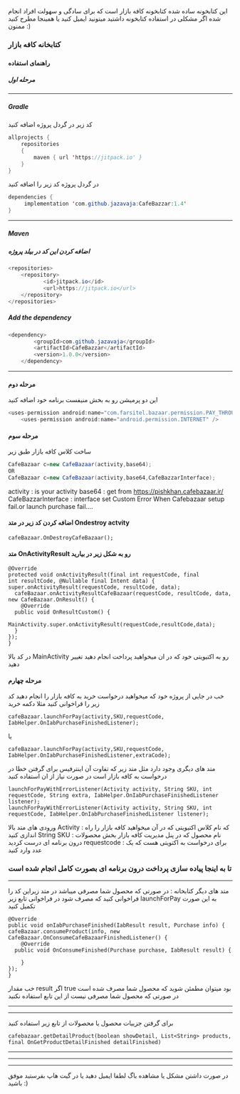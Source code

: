 این کتابخونه ساده شده کتابخونه کافه بازار است که برای سادگی و سهولت افراد انجام شده اگر مشکلی در استفاده کتابخونه داشتید میتونید ایمیل کنید یا همینجا مطرح کنید ممنون :)
### کتابخانه کافه بازار
##### 
#### راهنمای استفاده
##### مرحله اول 
----------------------------
##### Gradle
   کد زیر در گردل پروژه اضافه کنید

```java
allprojects {
	repositories 
	{
		maven { url 'https://jitpack.io' }
	}
}
```

در گردل پروژه کد زیر را اضافه کنید 

```java
dependencies {
	 implementation 'com.github.jazavaja:CafeBazzar:1.4'
}
```
----------------------------------------------------
##### Maven
##### اضافه کردن این کد در بیلد پروژه

```java
<repositories>
	<repository>
		   <id>jitpack.io</id>
		   <url>https://jitpack.io</url>
	</repository>
</repositories>
```
#####  Add the dependency

```java
<dependency>
	    <groupId>com.github.jazavaja</groupId>
	    <artifactId>CafeBazzar</artifactId>
	    <version>1.0.0</version>
	</dependency>
```
------------------------
#### مرحله دوم
این دو پرمیشن رو به بخش منیفست برنامه خود اضافه کنید
```java
<uses-permission android:name="com.farsitel.bazaar.permission.PAY_THROUGH_BAZAAR"></uses-permission>
    <uses-permission android:name="android.permission.INTERNET" />
```
#### مرحله سوم
ساخت کلاس کافه بازار طبق زیر
```java
CafeBazaar c=new CafeBazaar(activity,base64);
OR
CafeBazaar c=new CafeBazaar(activity,base64,CafeBazzarInterface);

```
activity : is your activity
base64 : get from https://pishkhan.cafebazaar.ir/
CafeBazzarInterface : interface set Custom Error When Cafebazaar setup 
fail.or launch purchase fail....

#### اضافه کردن کد زیر در متد Ondestroy actvity

    cafeBazaar.OnDestroyCafeBazaar();

#### متد OnActivityResult رو به شکل زیر در بیارید

    
    @Override  
	protected void onActivityResult(final int requestCode, final 		int resultCode, @Nullable final Intent data) {  
    super.onActivityResult(requestCode, resultCode, data);  
	  cafeBazaar.onActivityResultCafeBazaar(requestCode, resultCode, data, new CafeBazaar.OnResult() {  
        @Override  
	  public void OnResultCustom() {  
            MainActivity.super.onActivityResult(requestCode,resultCode,data);  
	  }  
    });  
	}
در کد بالا MainActivity رو به اکتیویتی خود که در ان میخواهید پرداخت انجام دهید تغییر دهید

#### مرحله چهارم
خب در جایی از پروژه خود که میخواهید درخواست خرید به کافه بازار را انجام دهید کد زیر را قراخوانی کنید مثلا دکمه خرید

    cafeBazaar.launchForPay(activity,SKU,requestCode, IabHelper.OnIabPurchaseFinishedListener);
   
یا

    cafeBazaar.launchForPay(activity,SKU,requestCode, IabHelper.OnIabPurchaseFinishedListener,extraCode);

متد های دیگری وجود دارد مثل  متد زیر که تفاوت آن اینترفیس برای گرفتن خطا در درخواست به کافه بازار است در صورت نیاز از ان استفاده کنید

    launchForPayWithErrorListener(Activity activity, String SKU, int requestCode, String extra, IabHelper.OnIabPurchaseFinishedListener listener);
    launchForPayWithErrorListener(Activity activity, String SKU, int requestCode, IabHelper.OnIabPurchaseFinishedListener listener);

ورودی های متد بالا 
Activity : که نام کلاس اکتیویتی که در آن میخواهید کافه بازار را راه اندازی کنید
String SKU : نام محصول که در پنل مدیریت کافه بازار بخش محصولات درون برنامه ای درست کردید
requestcode : برای درخواست به اکتویتی هست که یک عدد وارد کنید


### تا به اینجا پیاده سازی پرداخت درون برنامه ای بصورت کامل انجام شده است
---------------
متد های دیگر کتابخانه :
در صورتی که محصول شما مصرفی میباشد در متد زیراین کد را فراخوانی کنید که مصرف شود در فراخوانی تابع  زیر 
launchForPay
به این صورت تکمیل کنید

    @Override  
	public void onIabPurchaseFinished(IabResult result, Purchase info) {  
    cafeBazaar.consumeProduct(info, new CafeBazaar.OnConsumeCafeBazaarFinishedListener() {  
        @Override  
	  public void OnConsumeFinished(Purchase purchase, IabResult result) {  
  
        }  
    });  
	}
خب مقدار result اگر true بود میتوان مطمئن شوید که محصول شما مصرف شده است
در صورتی که محصول شما مصرفی نیست از این تابع استفاده نکنید

----------------------
-----------------
برای گرفتن جزییات محصول یا محصولات از تابع زیر استفاده کنید

    cafebazaar.getDetailProduct(boolean showDetail, List<String> products, final OnGetProductDetailFinished detailFinished)


--------------
-------------
---------------
 در صورت داشتن مشکل یا مشاهده باگ لطفا ایمیل دهید یا در گیت هاپ بفرستید 
 موفق باشید :)

